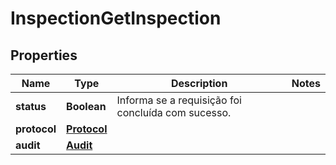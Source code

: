 # InspectionGetInspection

## Properties
Name | Type | Description | Notes
------------ | ------------- | ------------- | -------------
**status** | **Boolean** | Informa se a requisição foi concluída com sucesso. | 
**protocol** | [**Protocol**](Protocol.md) |  | 
**audit** | [**Audit**](Audit.md) |  | 
